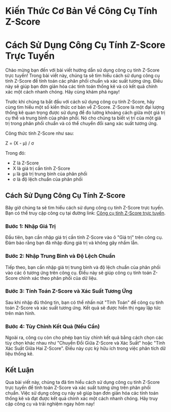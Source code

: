 Kiến Thức Cơ Bản Về Công Cụ Tính Z-Score
========================================

Cách Sử Dụng Công Cụ Tính Z-Score Trực Tuyến
============================================

Chào mừng bạn đến với bài viết hướng dẫn sử dụng công cụ tính Z-Score trực tuyến! Trong bài viết này, chúng ta sẽ tìm hiểu cách sử dụng công cụ tính Z-Score để tính toán các phân phối chuẩn và xác suất tương ứng. Điều này sẽ giúp bạn đơn giản hóa các tính toán thống kê và có kết quả chính xác một cách nhanh chóng. Hãy cùng khám phá ngay!

Trước khi chúng ta bắt đầu với cách sử dụng công cụ tính Z-Score, hãy cùng tìm hiểu một số kiến thức cơ bản về Z-Score. Z-Score là một đại lượng thống kê quan trọng được sử dụng để đo lường khoảng cách giữa một giá trị cụ thể và trung bình của phân phối. Nó cho chúng ta biết vị trí của một giá trị trong phân phối chuẩn và có thể chuyển đổi sang xác suất tương ứng.

Công thức tính Z-Score như sau:

Z = (X - μ) / σ

Trong đó:

- Z là Z-Score
- X là giá trị cần tính Z-Score
- μ là giá trị trung bình của phân phối
- σ là độ lệch chuẩn của phân phối

Cách Sử Dụng Công Cụ Tính Z-Score
---------------------------------

Bây giờ chúng ta sẽ tìm hiểu cách sử dụng công cụ tính Z-Score trực tuyến. Bạn có thể truy cập công cụ tại đường link: [Công cụ tính Z-Score trực tuyến](https://www.onlinecalculatorsfree.com/vi/math/z-score-calculator.html).

### Bước 1: Nhập Giá Trị

Đầu tiên, bạn cần nhập giá trị cần tính Z-Score vào ô "Giá trị" trên công cụ. Đảm bảo rằng bạn đã nhập đúng giá trị và không gây nhầm lẫn.

### Bước 2: Nhập Trung Bình và Độ Lệch Chuẩn

Tiếp theo, bạn cần nhập giá trị trung bình và độ lệch chuẩn của phân phối vào các ô tương ứng trên công cụ. Điều này sẽ giúp công cụ tính toán Z-Score chính xác theo phân phối của dữ liệu.

### Bước 3: Tính Toán Z-Score và Xác Suất Tương Ứng

Sau khi nhập đủ thông tin, bạn có thể nhấn nút "Tính Toán" để công cụ tính toán Z-Score và xác suất tương ứng. Kết quả sẽ được hiển thị ngay lập tức trên màn hình.

### Bước 4: Tùy Chỉnh Kết Quả (Nếu Cần)

Ngoài ra, công cụ còn cho phép bạn tùy chỉnh kết quả bằng cách chọn các tùy chọn khác nhau như "Chuyển Đổi Giữa Z-Score và Xác Suất" hoặc "Tính Xác Suất Giữa Hai Z-Score". Điều này cực kỳ hữu ích trong việc phân tích dữ liệu thống kê.

Kết Luận
--------

Qua bài viết này, chúng ta đã tìm hiểu cách sử dụng công cụ tính Z-Score trực tuyến để tính toán Z-Score và xác suất tương ứng trên phân phối chuẩn. Việc sử dụng công cụ này sẽ giúp bạn đơn giản hóa các tính toán thống kê và đạt được kết quả chính xác một cách nhanh chóng. Hãy truy cập công cụ và trải nghiệm ngay hôm nay!